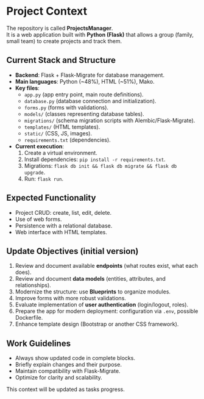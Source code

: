 # Project Context
The repository is called **ProjectsManager**.  
It is a web application built with **Python (Flask)** that allows a group (family, small team) to create projects and track them.

## Current Stack and Structure
- **Backend**: Flask + Flask-Migrate for database management.
- **Main languages**: Python (~48%), HTML (~51%), Mako.
- **Key files**:
  - `app.py` (app entry point, main route definitions).
  - `database.py` (database connection and initialization).
  - `forms.py` (forms with validations).
  - `models/` (classes representing database tables).
  - `migrations/` (schema migration scripts with Alembic/Flask-Migrate).
  - `templates/` (HTML templates).
  - `static/` (CSS, JS, images).
  - `requirements.txt` (dependencies).
- **Current execution**:
  1. Create a virtual environment.
  2. Install dependencies: `pip install -r requirements.txt`.
  3. Migrations: `flask db init && flask db migrate && flask db upgrade`.
  4. Run: `flask run`.

## Expected Functionality
- Project CRUD: create, list, edit, delete.
- Use of web forms.
- Persistence with a relational database.
- Web interface with HTML templates.

## Update Objectives (initial version)
1. Review and document available **endpoints** (what routes exist, what each does).
2. Review and document **data models** (entities, attributes, and relationships).
3. Modernize the structure: use **Blueprints** to organize modules.
4. Improve forms with more robust validations.
5. Evaluate implementation of **user authentication** (login/logout, roles).
6. Prepare the app for modern deployment: configuration via `.env`, possible Dockerfile.
7. Enhance template design (Bootstrap or another CSS framework).

## Work Guidelines
- Always show updated code in complete blocks.
- Briefly explain changes and their purpose.
- Maintain compatibility with Flask-Migrate.
- Optimize for clarity and scalability.

This context will be updated as tasks progress.